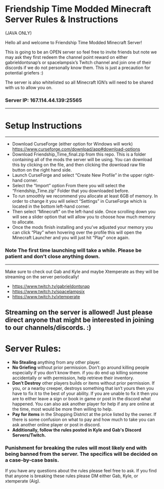 # Friendship Time Modded Minecraft Server Rules & Instructions 
(JAVA ONLY)

Hello all and welcome to Friendship Time Modded Minecraft Server! 

This is going to be an OPEN server so feel free to invite friends but note we may ask they first redeem the channel point reward on either gabrieldontsnap’s or spacelampsix’s Twitch channel and join one of their discords if we do not personally know them. This is just a precaution for potential griefers :)

The server is also whitelisted so all Minecraft IGN’s will need to be shared with us to allow you on.

### Server IP: 167.114.44.139:25565
----------------------------------------------
# Setup Instructions
----------------------------------------------
- Download CurseForge (either option for Windows will work) https://www.curseforge.com/download/app#download-options
- Download Friendship_Time_final.zip from this repo. This is a folder containing all of the mods the server will be using. You can download this by clicking on the file, and then clicking the download raw file button on the right hand side.
- Launch CurseForge and select “Create New Profile” in the upper right-hand corner.
- Select the “Import” option From there you will select the “Friendship_Time.zip” Folder that you downloaded before.
- To run smoothly we recommend you allocate at least 6GB of memory. In order to change it you will select “Settings” in                                                                                  CurseForge which is located in the bottom left-hand corner.
- Then select “Minecraft” on the left-hand side. Once scrolling down you will see a slider option that will allow you to                                                                                  choose  how  much memory to allocate. 
- Once the mods finish installing and you’ve adjusted your memory you can click “Play” when hovering over the profile                                                                                      this will open  the Minecraft Launcher and you will just hit “Play” once again.
### <b> Note The first time launching will take a while. Please be patient and don't close anything down. </b>
-------------------------------------------

Make sure to check out Gab and Kyle and maybe Xtemperate as they will be streaming on the server periodically!

- https://www.twitch.tv/gabrieldontsnap
- https://www.twitch.tv/spacelampsix
- https://www.twitch.tv/xtemperate

Streaming on the server is allowed! Just please direct anyone that might be interested in joining to our channels/discords. :) 
--------------------------------------------

# Server Rules:

- <b>No Stealing</b> anything from any other player.
- <b>No Griefing</b> without prior permission. Don’t go around killing people especially if you don’t know them. if you do end up                                                                           killing someone accidentally or with permission, help retrieve their inventory.
- <b>Don’t Destroy</b> other players builds or items without prior permission. If you, or a nearby creeper, destroys something                                                                             that isn’t yours then you have to fix it to the best of your ability. If you are unable to fix it then you are to                                                                                           either leave a sign or book in game or post in the discord what happened. You can also ask another player for                                                                                              help if any are online at the time, most would be more then willing to help.
- <b>Pay for items</b> in the Shopping District at the price listed by the owner. If there is some confusion on what to pay and                                                                             how much to take you can ask another online player or post in discord.
- <b>Additionally, follow the rules posted in Kyle and Gab's Discord Servers/Twitch.</b> 

### Punishment for breaking the rules will most likely end with being banned from the server. The specifics will be decided on a case-by-case basis. 

If you have any questions about the rules please feel free to ask. If you find that anyone is breaking these rules please DM either Gab, Kyle, or xtemperate (Aig). 
